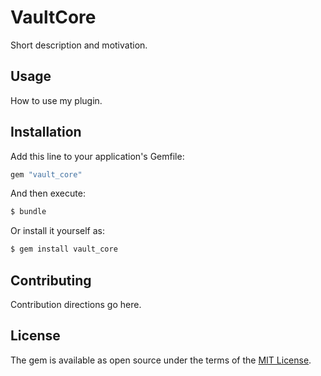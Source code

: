 # VaultCore
Short description and motivation.

## Usage
How to use my plugin.

## Installation
Add this line to your application's Gemfile:

```ruby
gem "vault_core"
```

And then execute:
```bash
$ bundle
```

Or install it yourself as:
```bash
$ gem install vault_core
```

## Contributing
Contribution directions go here.

## License
The gem is available as open source under the terms of the [MIT License](https://opensource.org/licenses/MIT).
